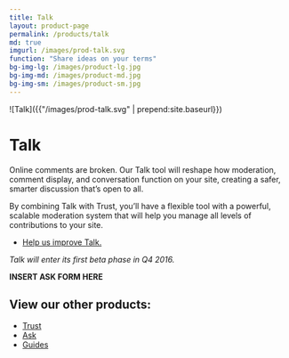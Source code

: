 ```yaml
---
title: Talk
layout: product-page
permalink: /products/talk
md: true
imgurl: /images/prod-talk.svg
function: "Share ideas on your terms"
bg-img-lg: /images/product-lg.jpg
bg-img-md: /images/product-md.jpg
bg-img-sm: /images/product-sm.jpg
---
```


![Talk]({{"/images/prod-talk.svg" | prepend:site.baseurl}})

# Talk 

Online comments are broken. Our Talk tool will reshape how moderation, comment display, and conversation function on your site, creating a safer, smarter discussion that’s open to all.

By combining Talk with Trust, you’ll have a flexible tool with a powerful, scalable moderation system that will help you manage all levels of contributions to your site.

* [Help us improve Talk.](/contribute.html)

*Talk will enter its first beta phase in Q4 2016.*



**INSERT ASK FORM HERE**

## View our other products:
* [Trust](/products/trust.html)
* [Ask](/products/ask.html)
* [Guides](/products/guides.html)
